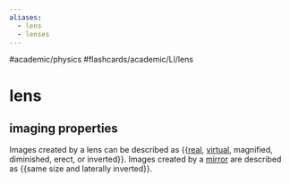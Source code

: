 ```yaml
---
aliases:
  - lens
  - lenses
---
```


#academic/physics #flashcards/academic/Ll/lens

# lens

## imaging properties

Images created by a lens can be described as {{[real](real%20image.md), [virtual](virtual%20image.md), magnified, diminished, erect, or inverted}}. Images created by a [mirror](mirror.md) are described as {{same size and laterally inverted}}.
